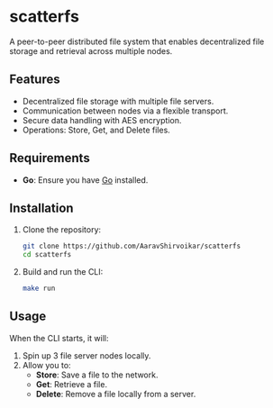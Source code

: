 # scatterfs

A peer-to-peer distributed file system that enables decentralized file storage and retrieval across multiple nodes.

## Features
- Decentralized file storage with multiple file servers.
- Communication between nodes via a flexible transport.
- Secure data handling with AES encryption.
- Operations: Store, Get, and Delete files.

## Requirements
- **Go**: Ensure you have [Go](https://go.dev/) installed.

## Installation
1. Clone the repository:
   ```bash
   git clone https://github.com/AaravShirvoikar/scatterfs
   cd scatterfs
   ```

2. Build and run the CLI:
   ```bash
   make run
   ```

## Usage
When the CLI starts, it will:
1. Spin up 3 file server nodes locally.
2. Allow you to:
   - **Store**: Save a file to the network.
   - **Get**: Retrieve a file.
   - **Delete**: Remove a file locally from a server.
